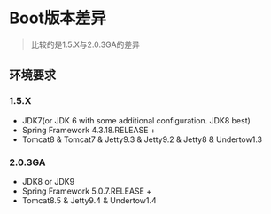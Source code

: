 # Boot版本差异
> 比较的是1.5.X与2.0.3GA的差异  

## 环境要求
### 1.5.X
- JDK7(or JDK 6 with some additional configuration. JDK8 best)
- Spring Framework 4.3.18.RELEASE +
- Tomcat8 & Tomcat7 & Jetty9.3 & Jetty9.2 & Jetty8 & Undertow1.3

### 2.0.3GA
- JDK8 or JDK9
- Spring Framework 5.0.7.RELEASE +
- Tomcat8.5 & Jetty9.4 & Undertow1.4